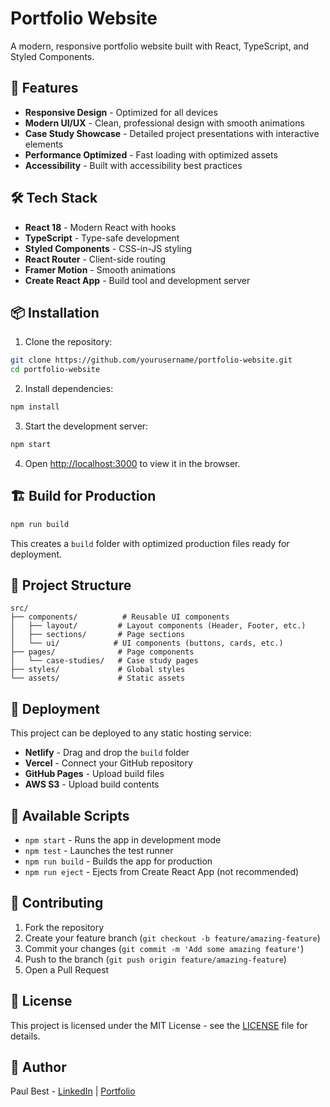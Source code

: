 # Portfolio Website

A modern, responsive portfolio website built with React, TypeScript, and Styled Components.

## 🚀 Features

- **Responsive Design** - Optimized for all devices
- **Modern UI/UX** - Clean, professional design with smooth animations
- **Case Study Showcase** - Detailed project presentations with interactive elements
- **Performance Optimized** - Fast loading with optimized assets
- **Accessibility** - Built with accessibility best practices

## 🛠️ Tech Stack

- **React 18** - Modern React with hooks
- **TypeScript** - Type-safe development
- **Styled Components** - CSS-in-JS styling
- **React Router** - Client-side routing
- **Framer Motion** - Smooth animations
- **Create React App** - Build tool and development server

## 📦 Installation

1. Clone the repository:
```bash
git clone https://github.com/yourusername/portfolio-website.git
cd portfolio-website
```

2. Install dependencies:
```bash
npm install
```

3. Start the development server:
```bash
npm start
```

4. Open [http://localhost:3000](http://localhost:3000) to view it in the browser.

## 🏗️ Build for Production

```bash
npm run build
```

This creates a `build` folder with optimized production files ready for deployment.

## 📁 Project Structure

```
src/
├── components/          # Reusable UI components
│   ├── layout/         # Layout components (Header, Footer, etc.)
│   ├── sections/       # Page sections
│   └── ui/            # UI components (buttons, cards, etc.)
├── pages/              # Page components
│   └── case-studies/   # Case study pages
├── styles/             # Global styles
└── assets/             # Static assets
```

## 🚀 Deployment

This project can be deployed to any static hosting service:

- **Netlify** - Drag and drop the `build` folder
- **Vercel** - Connect your GitHub repository
- **GitHub Pages** - Upload build files
- **AWS S3** - Upload build contents

## 📝 Available Scripts

- `npm start` - Runs the app in development mode
- `npm test` - Launches the test runner
- `npm run build` - Builds the app for production
- `npm run eject` - Ejects from Create React App (not recommended)

## 🤝 Contributing

1. Fork the repository
2. Create your feature branch (`git checkout -b feature/amazing-feature`)
3. Commit your changes (`git commit -m 'Add some amazing feature'`)
4. Push to the branch (`git push origin feature/amazing-feature`)
5. Open a Pull Request

## 📄 License

This project is licensed under the MIT License - see the [LICENSE](LICENSE) file for details.

## 👤 Author

Paul Best - [LinkedIn](https://linkedin.com/in/paulbest) | [Portfolio](https://paulbest.com) 